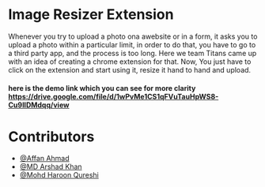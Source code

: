 # Image Resizer Extension
Whenever you try to upload a photo ona awebsite or in a form, it asks you to upload a photo within a particular limit, 
in order to do that, you have to go to a third party app, and the process is too long. Here we team Titans came up with an idea 
of creating a chrome extension for that. Now, You just have to click on the extension and start using it, resize it hand to hand and upload.

#### here is the demo link which you can see for more clarity https://drive.google.com/file/d/1wPvMe1CS1qFVuTauHpWS8-Cu9IlDMdqq/view

# Contributors
- [@Affan Ahmad](https://github.com/AFFAN-AHMAD)
- [@MD Arshad Khan](https://github.com/mdarshadkhan1998)
- [@Mohd Haroon Qureshi](https://github.com/Mohd-Haroon)



